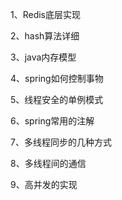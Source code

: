 1、Redis底层实现

2、hash算法详细

3、java内存模型

4、spring如何控制事物

5、线程安全的单例模式

6、spring常用的注解

7、多线程同步的几种方式

8、多线程间的通信

9、高并发的实现

 